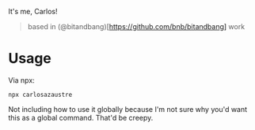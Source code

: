 It's me, Carlos!
> based in (@bitandbang)[https://github.com/bnb/bitandbang] work

# Usage
Via npx:
```
npx carlosazaustre
```

Not including how to use it globally because I'm not sure why you'd want this as a global command. That'd be creepy.